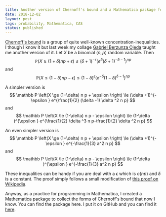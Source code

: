```yaml
---
title: Another version of Chernoff's bound and a Mathematica package for it
date: 2018-12-02
layout: post
tags: probability, Mathematica, CAS
status: published
---
```


[Chernoff's bound]() is a group of quite well-known concentration-inequalities. I though I know it
but last week my collage [Gabriel Berzunza Ojeda](http://katalog.uu.se/empinfo/?id=N18-1440) taught
me another version of it. Let $X$ be a binomial $(n,p)$ random variable. Then
$$
\mathbb P \left(X \ge (1+\delta) n p + \epsilon \right) \le (\delta +1)^{-\epsilon } \left(e^{\delta } (\delta +1)^{-\delta -1}\right)^{n p}
$$
and
$$
\mathbb P \left(X \le (1-\delta) n p - \epsilon \right) \le (1-\delta )^{\epsilon } \left(e^{-\delta } (1-\delta )^{\delta -1}\right)^{n p}
$$

A simpler version is
$$
\mathbb P \left(X \ge (1+\delta) n p + \epsilon \right) \le (\delta +1)^{-\epsilon } e^{\frac{1}{2} (\delta -1) \delta ^2 n p}
$$
and
$$
\mathbb P \left(X \le (1-\delta) n p - \epsilon \right) \le (1-\delta )^{\epsilon } e^{\frac{1}{2} \delta ^3 n p-\frac{1}{2} \delta ^2 n p}
$$

An even simpler version is
$$
\mathbb P \left(X \ge (1+\delta) n p + \epsilon \right) \le (\delta +1)^{-\epsilon } e^{-\frac{1}{3} a^2 n p}
$$
and
$$
\mathbb P \left(X \le (1-\delta) n p - \epsilon \right) \le (1-\delta )^{\epsilon } e^{-\frac{1}{3} a^2 n p}
$$

These inequalities can be handy if you are deal with a $\epsilon$ which is $o(n p)$ and $\delta$ is a constant.
The proof simply follows a small modification of [this proof on
Wikipedia](https://en.wikipedia.org/wiki/Chernoff_bound#Multiplicative_form).

Anyway, as a practice for programming in Mathematica, I created a Mathematica package to collect the
forms of Chernoff's bound that now I know. You can find the package here. I put it on GitHub and
you can find it [here](https://github.com/newptcai/Zeno/tree/master/ProbChopper).
